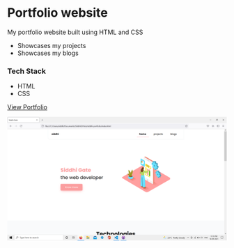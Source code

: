 <!--- Found your profile on Twitter. Since your email was unavailable, this is the fastest way to contact any dev. 
Do you want to work on a personal project which I am working on? Need some help from the UI and branding side. --->
# Portfolio website

My portfolio website built using HTML and CSS

- Showcases my projects
- Showcases my blogs

### Tech Stack
- HTML
- CSS

[View Portfolio](https://siddhigate.netlify.app/)


![Portfolio sreenshot](assets/projimages/portfolioss.png)


